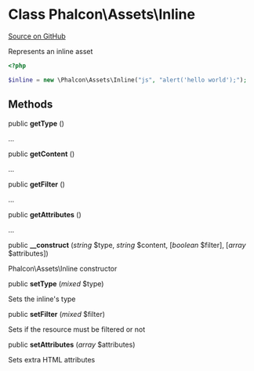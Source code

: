 # Class **Phalcon\\Assets\\Inline**

<a href="https://github.com/phalcon/cphalcon/blob/master/phalcon/assets/inline.zep" class="btn btn-default btn-sm">Source on GitHub</a>

Represents an inline asset

```php
<?php

$inline = new \Phalcon\Assets\Inline("js", "alert('hello world');");

```

## Methods
public  **getType** ()

...

public  **getContent** ()

...

public  **getFilter** ()

...

public  **getAttributes** ()

...

public  **__construct** (*string* $type, *string* $content, [*boolean* $filter], [*array* $attributes])

Phalcon\\Assets\\Inline constructor

public  **setType** (*mixed* $type)

Sets the inline's type

public  **setFilter** (*mixed* $filter)

Sets if the resource must be filtered or not

public  **setAttributes** (*array* $attributes)

Sets extra HTML attributes


